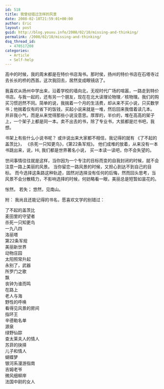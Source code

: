 ```yaml
---
id: 518
title: 我曾经错过怎样的风景
date: 2008-02-10T21:59:01+00:00
author: Eric
layout: post
guid: http://blog.youxu.info/2008/02/10/missing-and-thinking/
permalink: /2008/02/10/missing-and-thinking/
dsq_thread_id:
  - 470517208
categories:
  - Article
  - Self-help
---
```

高中的时候，我的周末都是在特价书店淘书。那时侯，扬州的特价书店在石塔寺过去长长的桥的西首。这次我回去，居然变成眼镜店了。

我喜欢从扬州中学出来，沿着学校的墙向北，无视时代广场的喧嚣，一路走到特价书店。与我一起的，还有另一个朋友，现在在北大读理论物理／核物理。我们的购买习惯迥然不同。简单的说，我揣着一个月的生活费，却从来不买小说，只买数学书；他揣着仅有的省下的饭钱，买起小说来就是一堆，然后回来我借着读几本。 并非我小气，而是从来觉得那些小说没意思。厚厚的，半价的，堆在高高的架子上，一个架子上都是同一本。卖不出去的书，除了专业书，大抵都是烂书吧，我想。

书架上有些什么小说书呢？ 或许说出来大家都不相信，我记得的就有 《了不起的盖茨比》， 《杀死一只知更鸟》，《第22条军规》。 他们成堆的放着，从来没有一本书跳出来，说，Hi, 我们都是世界著名小说， 买一本读一读吧，你不会失望的。

世间事情往往就是这样，当你因为一个专注的目标而变的自我封闭的时候，就不会注意一路上美丽的风景。 当你留恋一路风景的时候，又担心到达不到自己的目标。 而今选择这条路这种轨迹，固然对选择没有任何的后悔，然而回头思考，当风景不会分散精力，不影响选择的时候，何妨略看一眼，美丽总是短暂如昙花的。

怅然， 若失； 悠然，见南山。

附： 我尚且还能记得的书名，愿喜欢文学的别错过：<span style="font-family: Verdana; font-size: 13px; line-height: normal" class="Apple-style-span"></span>

<p style="margin-top: 0px; margin-bottom: 0px">
  了不起的盖茨比
</p>

<p style="margin-top: 0px; margin-bottom: 0px">
  麦田里的守望者
</p>

<p style="margin-top: 0px; margin-bottom: 0px">
  杀死一只知更鸟
</p>

<p style="margin-top: 0px; margin-bottom: 0px">
  一九八四
</p>

<p style="margin-top: 0px; margin-bottom: 0px">
  洛丽塔
</p>

<p style="margin-top: 0px; margin-bottom: 0px">
  第22条军规
</p>

<p style="margin-top: 0px; margin-bottom: 0px">
  美丽新世界
</p>

<p style="margin-top: 0px; margin-bottom: 0px">
  动物庄园
</p>

<p style="margin-top: 0px; margin-bottom: 0px">
  太阳照常升起
</p>

<p style="margin-top: 0px; margin-bottom: 0px">
  永别了，武器
</p>

<p style="margin-top: 0px; margin-bottom: 0px">
  所罗门之歌
</p>

<p style="margin-top: 0px; margin-bottom: 0px">
  飘
</p>

<p style="margin-top: 0px; margin-bottom: 0px">
  丧钟为谁而鸣
</p>

<p style="margin-top: 0px; margin-bottom: 0px">
  在路上
</p>

<p style="margin-top: 0px; margin-bottom: 0px">
  老人与海
</p>

<p style="margin-top: 0px; margin-bottom: 0px">
  野性的呼唤
</p>

<p style="margin-top: 0px; margin-bottom: 0px">
  看得见风景的房间
</p>

<p style="margin-top: 0px; margin-bottom: 0px">
  指环王
</p>

<p style="margin-top: 0px; margin-bottom: 0px">
  辛德勒名单
</p>

<p style="margin-top: 0px; margin-bottom: 0px">
  源泉
</p>

<p style="margin-top: 0px; margin-bottom: 0px">
  绿野仙踪
</p>

<p style="margin-top: 0px; margin-bottom: 0px">
  查太莱夫人的情人
</p>

<p style="margin-top: 0px; margin-bottom: 0px">
  苏菲的抉择
</p>

<p style="margin-top: 0px; margin-bottom: 0px">
  儿子和情人
</p>

<p style="margin-top: 0px; margin-bottom: 0px">
  蝴蝶梦
</p>

<p style="margin-top: 0px; margin-bottom: 0px">
  银河系漫游指南
</p>

<p style="margin-top: 0px; margin-bottom: 0px">
  吉姆老爷
</p>

<p style="margin-top: 0px; margin-bottom: 0px">
  微风细柳岸
</p>

<p style="margin-top: 0px; margin-bottom: 0px">
  法国中尉的女人
</p>